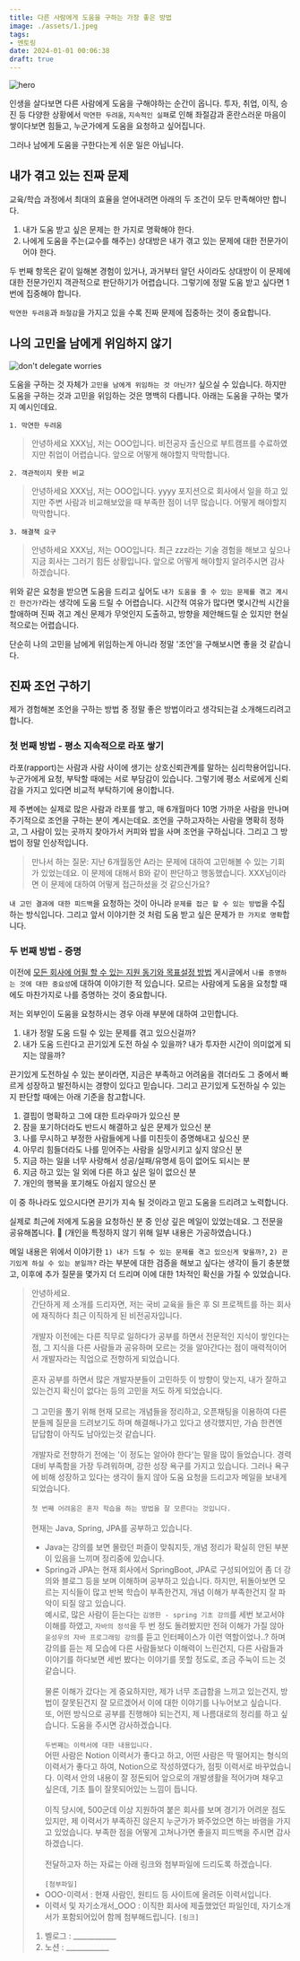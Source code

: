 ```yaml
---
title: 다른 사람에게 도움을 구하는 가장 좋은 방법
image: ./assets/1.jpeg
tags:
- 멘토링
date: 2024-01-01 00:06:38
draft: true
---
```


![hero](assets/1.jpeg)

인생을 살다보면 다른 사람에게 도움을 구해야하는 순간이 옵니다. 투자, 취업, 이직, 승진 등 다양한 상황에서 `막연한 두려움`, `지속적인 실패`로 인해 좌절감과 혼란스러운 마음이 쌓이다보면 힘들고, 누군가에게 도움을 요청하고 싶어집니다.

그러나 남에게 도움을 구한다는게 쉬운 일은 아닙니다.

## 내가 겪고 있는 진짜 문제

교육/학습 과정에서 최대의 효율을 얻어내려면 아래의 두 조건이 모두 만족해야만 합니다.

1. 내가 도움 받고 싶은 문제는 한 가지로 명확해야 한다.
2. 나에게 도움을 주는(교수를 해주는) 상대방은 내가 겪고 있는 문제에 대한 전문가이어야 한다.

두 번째 항목은 같이 일해본 경험이 있거나, 과거부터 알던 사이라도 상대방이 이 문제에 대한 전문가인지 객관적으로 판단하기가 어렵습니다. 그렇기에 정말 도움 받고 싶다면 1번에 집중해야 합니다.

`막연한 두려움`과 `좌절감`을 가지고 있을 수록 진짜 문제에 집중하는 것이 중요합니다.

## 나의 고민을 남에게 위임하지 않기

![don't delegate worries](assets/2.jpeg)

도움을 구하는 것 자체가 `고민을 남에게 위임하는 것 아닌가?` 싶으실 수 있습니다. 하지만 도움을 구하는 것과 고민을 위임하는 것은 명백히 다릅니다. 아래는 도움을 구하는 몇가지 예시인데요.

`1. 막연한 두려움`
> 안녕하세요 XXX님, 저는 OOO입니다. 비전공자 출신으로 부트캠프를 수료하였지만 취업이 어렵습니다. 앞으로 어떻게 해야할지 막막합니다.

`2. 객관적이지 못한 비교`
> 안녕하세요 XXX님, 저는 OOO입니다. yyyy 포지션으로 회사에서 일을 하고 있지만 주변 사람과 비교해보았을 때 부족한 점이 너무 많습니다. 어떻게 해야할지 막막합니다.

`3. 해결책 요구`
> 안녕하세요 XXX님, 저는 OOO입니다. 최근 zzz라는 기술 경험을 해보고 싶으나 지금 회사는 그러기 힘든 상황입니다. 앞으로 어떻게 해야할지 알려주시면 감사하겠습니다.

위와 같은 요청을 받으면 도움을 드리고 싶어도 `내가 도움을 줄 수 있는 문제를 겪고 계시긴 한건가?`라는 생각에 도움 드릴 수 어렵습니다. 시간적 여유가 많다면 몇시간씩 시간을 할애하며 진짜 겪고 계신 문제가 무엇인지 도출하고, 방향을 제안해드릴 순 있지만 현실적으로는 어렵습니다.

단순히 나의 고민을 남에게 위임하는게 아니라 정말 '조언'을 구해보시면 좋을 것 같습니다.

## 진짜 조언 구하기

제가 경험해본 조언을 구하는 방법 중 정말 좋은 방법이라고 생각되는걸 소개해드리려고 합니다.


### 첫 번째 방법 - 평소 지속적으로 라포 쌓기

라포(rapport)는 사람과 사람 사이에 생기는 상호신뢰관계를 말하는 심리학용어입니다. 누군가에게 요청, 부탁할 때에는 서로 부담감이 있습니다. 그렇기에 평소 서로에게 신뢰감을 가지고 있다면 비교적 부탁하기에 용이합니다.

제 주변에는 실제로 많은 사람과 라포를 쌓고, 매 6개월마다 10명 가까운 사람을 만나며 주기적으로 조언을 구하는 분이 계시는데요. 조언을 구하고자하는 사람을 명확히 정하고, 그 사람이 있는 곳까지 찾아가서 커피와 밥을 사며 조언을 구하십니다. 그리고 그 방법이 정말 인상적입니다.

> 만나서 하는 질문: 지난 6개월동안 A라는 문제에 대하여 고민해볼 수 있는 기회가 있었는데요. 이 문제에 대해서 B와 같이 판단하고 행동했습니다. XXX님이라면 이 문제에 대하여 어떻게 접근하셨을 것 같으신가요?

`내 고민 결과에 대한 피드백`을 요청하는 것이 아니라 `문제를 접근 할 수 있는 방법`을 수집하는 방식입니다. 그리고 앞서 이야기한 것 처럼 도움 받고 싶은 문제가 `한 가지로 명확`합니다.

### 두 번째 방법 - 증명

이전에 <a href="/모든-회사에-어필-할-수-있는-지원-동기와-목표설정-방법" target="_blank" rel="nofollow">모든 회사에 어필 할 수 있는 지원 동기와 목표설정 방법</a> 게시글에서 `나를 증명하는 것에 대한 중요성`에 대하여 이야기한 적 있습니다. 모르는 사람에게 도움을 요청할 때에도 마찬가지로 나를 증명하는 것이 중요합니다.

저는 외부인이 도움을 요청하시는 경우 아래 부분에 대하여 고민합니다.

1. 내가 정말 도움 드릴 수 있는 문제를 겪고 있으신걸까?
2. 내가 도움 드린다고 끈기있게 도전 하실 수 있을까? 내가 투자한 시간이 의미없게 되지는 않을까?

끈기있게 도전하실 수 있는 분이라면, 지금은 부족하고 어려움을 겪더라도 그 중에서 빠르게 성장하고 발전하시는 경향이 있다고 믿습니다. 그리고 끈기있게 도전하실 수 있는지 판단할 때에는 아래 기준을 참고합니다.

1. 결핍이 명확하고 그에 대한 트라우마가 있으신 분
2. 잠을 포기하더라도 반드시 해결하고 싶은 문제가 있으신 분
3. 나를 무시하고 부정한 사람들에게 나를 미친듯이 증명해내고 싶으신 분
4. 아무리 힘들더라도 나를 믿어주는 사람을 실망시키고 싶지 않으신 분
5. 지금 하는 일을 너무 사랑해서 성공/실패/유명세 등이 없어도 되시는 분
6. 지금 하고 있는 일 외에 다른 하고 싶은 일이 없으신 분
7. 개인의 행복을 포기해도 아쉽지 않으신 분

이 중 하나라도 있으시다면 끈기가 지속 될 것이라고 믿고 도움을 드리려고 노력합니다.

실제로 최근에 저에게 도움을 요청하신 분 중 인상 깊은 메일이 있었는데요. 그 전문을 공유해봅니다. 🙂 (개인을 특정하지 않기 위해 일부 내용은 가공하였습니다.)

메일 내용은 위에서 이야기한 `1) 내가 드릴 수 있는 문제를 겪고 있으신게 맞을까?`, `2) 끈기있게 하실 수 있는 분일까?` 라는 부분에 대한 검증을 해보고 싶다는 생각이 들기 충분했고, 이후에 추가 질문을 몇가지 더 드리며 이에 대한 1차적인 확신을 가질 수 있었습니다.

> 안녕하세요. <br/>
> 간단하게 제 소개를 드리자면, 저는 국비 교육을 들은 후 SI 프로젝트를 하는 회사에 재직하다 최근 이직하게 된 비전공자입니다.<br/><br/>
> 개발자 이전에는 다른 직무로 일하다가 공부를 하면서 전문적인 지식이 쌓인다는 점, 그 지식을 다른 사람들과 공유하며 모르는 것을 알아간다는 점이 매력적이어서 개발자라는 직업으로 전향하게 되었습니다.<br/><br/>
> 혼자 공부를 하면서 많은 개발자분들이 고민하듯 이 방향이 맞는지, 내가 잘하고 있는건지 확신이 없다는 등의 고민을 저도 하게 되었습니다.<br/><br/>
> 그 고민을 풀기 위해 현재 모르는 개념들을 정리하고, 오픈채팅을 이용하여 다른 분들께 질문을 드려보기도 하며 해결해나가고 있다고 생각했지만, 가슴 한켠엔 답답함이 아직도 남아있는것 같습니다.<br/><br/>
> 개발자로 전향하기 전에는 '이 정도는 알아야 한다'는 말을 많이 들었습니다. 경력 대비 부족함을 가장 두려워하며, 강한 성장 욕구를 가지고 있습니다. 그러나 욕구에 비해 성장하고 있다는 생각이 들지 않아 도움 요청을 드리고자 메일을 보내게 되었습니다.<br/><br/>
> `첫 번째 어려움은 혼자 학습을 하는 방법을 잘 모른다는 것입니다.`<br/><br/>
> 현재는 Java, Spring, JPA를 공부하고 있습니다.<br/>
> - Java는 강의를 보면 몰랐던 퍼즐이 맞춰지듯, 개념 정리가 확실히 안된 부분이 있음을 느끼며 정리중에 있습니다. 
> - Spring과 JPA는 현재 회사에서 SpringBoot, JPA로 구성되어있어 좀 더 강의와 블로그 등을 보며 이해하며 공부하고 있습니다.
> 하지만, 뒤돌아보면 모르는 지식들이 많고 반복 학습이 부족한건지, 개념 이해가 부족한건지 잘 파악이 되질 않고 있습니다.<br/>
> 예시로, 많은 사람이 듣는다는 `김영한 - spring 기초 강의`를 세번 보고서야 이해를 하였고, `자바의 정석`을 두 번 정도 돌려봤지만 전혀 이해가 가질 않아 `윤성우의 자바 프로그래밍 강의`를 듣고 인터페이스가 이런 역할이었나..? 하며 강의를 듣는 제 모습에 다른 사람들보다 이해력이 느린건지, 다른 사람들과 이야기를 하다보면 세번 봤다는 이야기를 못할 정도로, 조금 주눅이 드는 것 같습니다.<br/><br/>
> 물론 이해가 갔다는 게 중요하지만, 제가 너무 조급함을 느끼고 있는건지, 방법이 잘못된건지 잘 모르겠어서 이에 대한 이야기를 나누어보고 싶습니다. 또, 어떤 방식으로 공부를 진행해야 되는건지, 제 나름대로의 정리를 하고 싶습니다. 도움을 주시면 감사하겠습니다.<br/><br/>
> `두번째는 이력서에 대한 내용입니다.`<br/>
> 어떤 사람은 Notion 이력서가 좋다고 하고, 어떤 사람은 딱 떨어지는 형식의 이력서가 좋다고 하여, Notion으로 작성하였다가, 점핏 이력서로 바꾸었습니다. 이력서 안의 내용이 잘 정돈되어 앞으로의 개발생활을 적어가며 채우고 싶은데, 기초 틀이 잘못되어있는 느낌이 듭니다.<br/><br/>
> 이직 당시에, 500군데 이상 지원하여 붙은 회사를 보며 경기가 어려운 점도 있지만, 제 이력서가 부족하진 않은지 누군가가 봐주었으면 하는 바램을 가지고 있었습니다. 부족한 점을 어떻게 고쳐나가면 좋을지 피드백을 주시면 감사하겠습니다.<br/><br/>
> 전달하고자 하는 자료는 아래 링크와 첨부파일에 드리도록 하겠습니다.<br/><br/>
> `[첨부파일]`
> - OOO-이력서 : 현재 사람인, 원티드 등 사이트에 올려둔 이력서입니다.
> - 이력서 및 자기소개서_OOO : 이직한 회사에 제출했었던 파일인데, 자기소개서가 포함되어있어 함께 첨부해드립니다.
> `[링크]`
> 1. 벨로그 : ____________
> 2. 노션 : ____________
